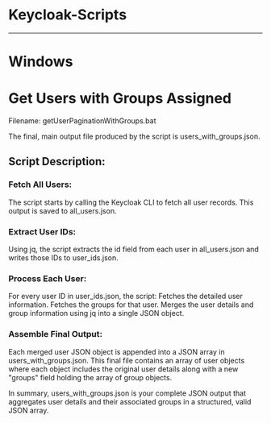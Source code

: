 # Keycloak-Scripts

---

# Windows

# Get Users with Groups Assigned

Filename: getUserPaginationWithGroups.bat

The final, main output file produced by the script is users_with_groups.json.
## Script Description:

### Fetch All Users:
The script starts by calling the Keycloak CLI to fetch all user records. This output is saved to all_users.json.

### Extract User IDs:
Using jq, the script extracts the id field from each user in all_users.json and writes those IDs to user_ids.json.

### Process Each User:
For every user ID in user_ids.json, the script:
Fetches the detailed user information.
Fetches the groups for that user.
Merges the user details and group information using jq into a single JSON object.

### Assemble Final Output:
Each merged user JSON object is appended into a JSON array in users_with_groups.json. This final file contains an array of user objects where each object includes the original user details along with a new "groups" field holding the array of group objects.

In summary, users_with_groups.json is your complete JSON output that aggregates user details and their associated groups in a structured, valid JSON array.
